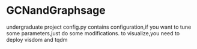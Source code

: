 # GCNandGraphsage
undergraduate project 
config.py contains configuration,if you want to tune some parameters,just do some modifications.
to visualize,you need to deploy visdom and tqdm
